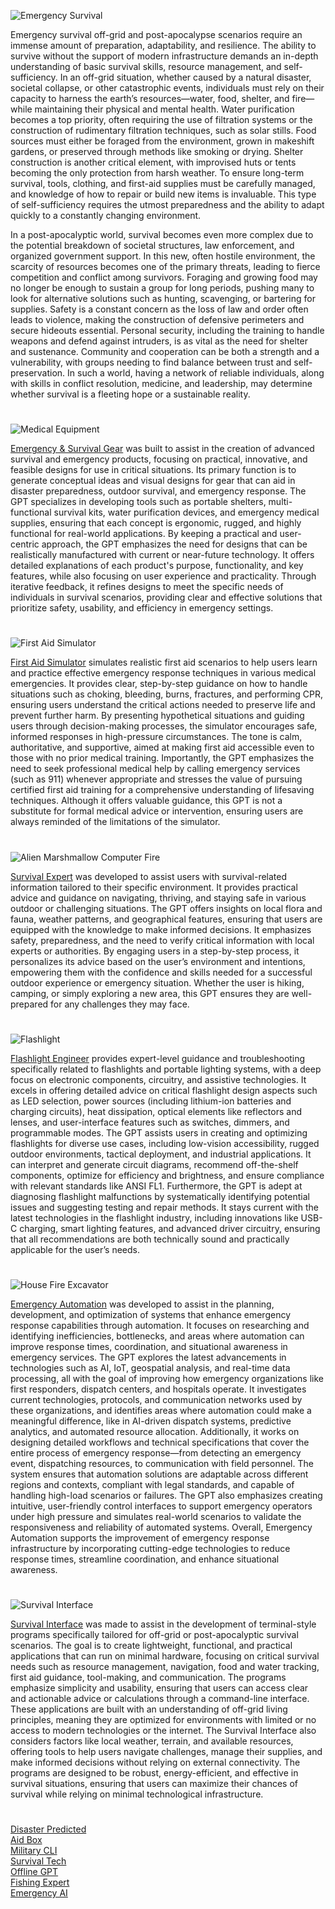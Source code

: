 ![Emergency Survival](https://github.com/user-attachments/assets/7b42aa8d-1732-4449-9dac-c93e8142387f)

Emergency survival off-grid and post-apocalypse scenarios require an immense amount of preparation, adaptability, and resilience. The ability to survive without the support of modern infrastructure demands an in-depth understanding of basic survival skills, resource management, and self-sufficiency. In an off-grid situation, whether caused by a natural disaster, societal collapse, or other catastrophic events, individuals must rely on their capacity to harness the earth’s resources—water, food, shelter, and fire—while maintaining their physical and mental health. Water purification becomes a top priority, often requiring the use of filtration systems or the construction of rudimentary filtration techniques, such as solar stills. Food sources must either be foraged from the environment, grown in makeshift gardens, or preserved through methods like smoking or drying. Shelter construction is another critical element, with improvised huts or tents becoming the only protection from harsh weather. To ensure long-term survival, tools, clothing, and first-aid supplies must be carefully managed, and knowledge of how to repair or build new items is invaluable. This type of self-sufficiency requires the utmost preparedness and the ability to adapt quickly to a constantly changing environment.

In a post-apocalyptic world, survival becomes even more complex due to the potential breakdown of societal structures, law enforcement, and organized government support. In this new, often hostile environment, the scarcity of resources becomes one of the primary threats, leading to fierce competition and conflict among survivors. Foraging and growing food may no longer be enough to sustain a group for long periods, pushing many to look for alternative solutions such as hunting, scavenging, or bartering for supplies. Safety is a constant concern as the loss of law and order often leads to violence, making the construction of defensive perimeters and secure hideouts essential. Personal security, including the training to handle weapons and defend against intruders, is as vital as the need for shelter and sustenance. Community and cooperation can be both a strength and a vulnerability, with groups needing to find balance between trust and self-preservation. In such a world, having a network of reliable individuals, along with skills in conflict resolution, medicine, and leadership, may determine whether survival is a fleeting hope or a sustainable reality.

#

![Medical Equipment](https://github.com/user-attachments/assets/462a9dad-6953-417b-94b7-cd96cbfb6821)

[Emergency & Survival Gear](https://chatgpt.com/g/g-OKvPg1Rkx-emergency-survival-gear) was built to assist in the creation of advanced survival and emergency products, focusing on practical, innovative, and feasible designs for use in critical situations. Its primary function is to generate conceptual ideas and visual designs for gear that can aid in disaster preparedness, outdoor survival, and emergency response. The GPT specializes in developing tools such as portable shelters, multi-functional survival kits, water purification devices, and emergency medical supplies, ensuring that each concept is ergonomic, rugged, and highly functional for real-world applications. By keeping a practical and user-centric approach, the GPT emphasizes the need for designs that can be realistically manufactured with current or near-future technology. It offers detailed explanations of each product's purpose, functionality, and key features, while also focusing on user experience and practicality. Through iterative feedback, it refines designs to meet the specific needs of individuals in survival scenarios, providing clear and effective solutions that prioritize safety, usability, and efficiency in emergency settings.

#

![First Aid Simulator](https://github.com/user-attachments/assets/8255cccd-9d9c-4180-81c8-f5591d4c5bad)

[First Aid Simulator](https://chatgpt.com/g/g-674c39e5cbf081919d26aa96b41e611d-first-aid-simulator) simulates realistic first aid scenarios to help users learn and practice effective emergency response techniques in various medical emergencies. It provides clear, step-by-step guidance on how to handle situations such as choking, bleeding, burns, fractures, and performing CPR, ensuring users understand the critical actions needed to preserve life and prevent further harm. By presenting hypothetical situations and guiding users through decision-making processes, the simulator encourages safe, informed responses in high-pressure circumstances. The tone is calm, authoritative, and supportive, aimed at making first aid accessible even to those with no prior medical training. Importantly, the GPT emphasizes the need to seek professional medical help by calling emergency services (such as 911) whenever appropriate and stresses the value of pursuing certified first aid training for a comprehensive understanding of lifesaving techniques. Although it offers valuable guidance, this GPT is not a substitute for formal medical advice or intervention, ensuring users are always reminded of the limitations of the simulator.

#

![Alien Marshmallow Computer Fire](https://github.com/user-attachments/assets/e136d72d-c7e4-4da7-bc43-921cccdf5a95)

[Survival Expert](https://chatgpt.com/g/g-J4RLVmtT5-survival-expert) was developed to assist users with survival-related information tailored to their specific environment. It provides practical advice and guidance on navigating, thriving, and staying safe in various outdoor or challenging situations. The GPT offers insights on local flora and fauna, weather patterns, and geographical features, ensuring that users are equipped with the knowledge to make informed decisions. It emphasizes safety, preparedness, and the need to verify critical information with local experts or authorities. By engaging users in a step-by-step process, it personalizes its advice based on the user’s environment and intentions, empowering them with the confidence and skills needed for a successful outdoor experience or emergency situation. Whether the user is hiking, camping, or simply exploring a new area, this GPT ensures they are well-prepared for any challenges they may face.

#

![Flashlight](https://github.com/user-attachments/assets/e8f91b49-26b2-4b96-bfab-fd947f1416a8)

[Flashlight Engineer](https://chatgpt.com/g/g-682af789fdd8819184f17a70c0cd78d0-flashlight-engineer) provides expert-level guidance and troubleshooting specifically related to flashlights and portable lighting systems, with a deep focus on electronic components, circuitry, and assistive technologies. It excels in offering detailed advice on critical flashlight design aspects such as LED selection, power sources (including lithium-ion batteries and charging circuits), heat dissipation, optical elements like reflectors and lenses, and user-interface features such as switches, dimmers, and programmable modes. The GPT assists users in creating and optimizing flashlights for diverse use cases, including low-vision accessibility, rugged outdoor environments, tactical deployment, and industrial applications. It can interpret and generate circuit diagrams, recommend off-the-shelf components, optimize for efficiency and brightness, and ensure compliance with relevant standards like ANSI FL1. Furthermore, the GPT is adept at diagnosing flashlight malfunctions by systematically identifying potential issues and suggesting testing and repair methods. It stays current with the latest technologies in the flashlight industry, including innovations like USB-C charging, smart lighting features, and advanced driver circuitry, ensuring that all recommendations are both technically sound and practically applicable for the user’s needs.

#

![House Fire Excavator](https://github.com/user-attachments/assets/3f73bd93-ac35-4c40-9e66-724af8fcff0d)

[Emergency Automation](https://chatgpt.com/g/g-6826dada2f2c8191b7a5c8d9b4fe8271-emergency-automation) was developed to assist in the planning, development, and optimization of systems that enhance emergency response capabilities through automation. It focuses on researching and identifying inefficiencies, bottlenecks, and areas where automation can improve response times, coordination, and situational awareness in emergency services. The GPT explores the latest advancements in technologies such as AI, IoT, geospatial analysis, and real-time data processing, all with the goal of improving how emergency organizations like first responders, dispatch centers, and hospitals operate. It investigates current technologies, protocols, and communication networks used by these organizations, and identifies areas where automation could make a meaningful difference, like in AI-driven dispatch systems, predictive analytics, and automated resource allocation. Additionally, it works on designing detailed workflows and technical specifications that cover the entire process of emergency response—from detecting an emergency event, dispatching resources, to communication with field personnel. The system ensures that automation solutions are adaptable across different regions and contexts, compliant with legal standards, and capable of handling high-load scenarios or failures. The GPT also emphasizes creating intuitive, user-friendly control interfaces to support emergency operators under high pressure and simulates real-world scenarios to validate the responsiveness and reliability of automated systems. Overall, Emergency Automation supports the improvement of emergency response infrastructure by incorporating cutting-edge technologies to reduce response times, streamline coordination, and enhance situational awareness.

#

![Survival Interface](https://github.com/user-attachments/assets/b9bc8edb-305b-47d0-a9f9-325cee265e64)

[Survival Interface](https://chatgpt.com/g/g-682d1e70aaa88191bceccb8ff6d8f2dc-survival-interface) was made to assist in the development of terminal-style programs specifically tailored for off-grid or post-apocalyptic survival scenarios. The goal is to create lightweight, functional, and practical applications that can run on minimal hardware, focusing on critical survival needs such as resource management, navigation, food and water tracking, first aid guidance, tool-making, and communication. The programs emphasize simplicity and usability, ensuring that users can access clear and actionable advice or calculations through a command-line interface. These applications are built with an understanding of off-grid living principles, meaning they are optimized for environments with limited or no access to modern technologies or the internet. The Survival Interface also considers factors like local weather, terrain, and available resources, offering tools to help users navigate challenges, manage their supplies, and make informed decisions without relying on external connectivity. The programs are designed to be robust, energy-efficient, and effective in survival situations, ensuring that users can maximize their chances of survival while relying on minimal technological infrastructure.

#
[Disaster Predicted](https://chatgpt.com/g/g-67b9f193dbcc81918ed32f4bf3bbf623-disaster-predicted)
<br>
[Aid Box](https://chatgpt.com/g/g-67984ca6ad9c8191a5f77eabde6efa4c-aid-box)
<br>
[Military CLI](https://chatgpt.com/g/g-6829c450f6ec8191863903b23dd47b38-military-cli)
<br>
[Survival Tech](https://chatgpt.com/g/g-XHhjYR5H0-survival-tech)
<br>
[Offline GPT](https://chatgpt.com/g/g-PhOe9lrMu-offline-gpt)
<br>
[Fishing Expert](https://chat.openai.com/g/g-LghRwjwYY-fishing-expert)
<br>
[Emergency AI](https://github.com/sourceduty/Emergency_AI)
